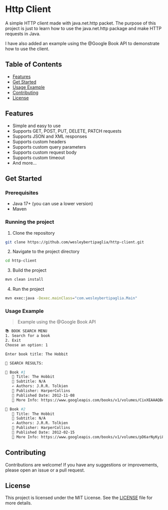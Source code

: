 # Http Client

A simple HTTP client made with java.net.http packet. The purpose of this project is just to learn how to use the java.net.http package and make HTTP requests in Java.

I have also added an example using the @Google Book API to demonstrate how to use the client.

## Table of Contents
- [Features](#features)
- [Get Started](#get-started)
- [Usage Example](#usage-example)
- [Contributing](#contributing)
- [License](#license)

## Features
- Simple and easy to use
- Supports GET, POST, PUT, DELETE, PATCH requests
- Supports JSON and XML responses
- Supports custom headers
- Supports custom query parameters
- Supports custom request body
- Supports custom timeout
- And more...

## Get Started

### Prerequisites
- Java 17+ (you can use a lower version)
- Maven

### Running the project

1. Clone the repository
```bash
git clone https://github.com/wesleybertipaglia/http-client.git
```

2. Navigate to the project directory
```bash
cd http-client
```

3. Build the project
```bash
mvn clean install
```

4. Run the project
```bash
mvn exec:java -Dexec.mainClass="com.wesleybertipaglia.Main"
```

### Usage Example

> Example using the @Google Book API

```bash
📚 BOOK SEARCH MENU
1. Search for a book
2. Exit
Choose an option: 1

Enter book title: The Hobbit

📖 SEARCH RESULTS:

🔹 Book #1
   📌 Title: The Hobbit
   📖 Subtitle: N/A
   ✍️ Authors: J.R.R. Tolkien
   🏢 Publisher: HarperCollins
   📅 Published Date: 2012-11-08
   🔗 More Info: https://www.googleapis.com/books/v1/volumes/CixXEAAAQBAJ

🔹 Book #2
   📌 Title: The Hobbit
   📖 Subtitle: N/A
   ✍️ Authors: J.R.R. Tolkien
   🏢 Publisher: HarperCollins
   📅 Published Date: 2012-02-15
   🔗 More Info: https://www.googleapis.com/books/v1/volumes/pD6arNyKyi8C
```

## Contributing

Contributions are welcome! If you have any suggestions or improvements, please open an issue or a pull request.

## License

This project is licensed under the MIT License. See the [LICENSE](LICENSE) file for more details.
